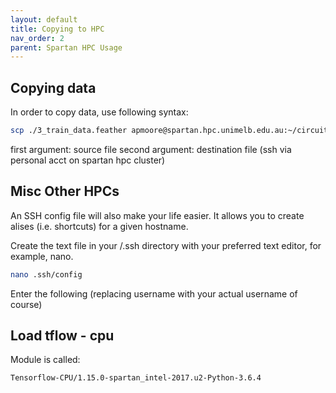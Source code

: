 ```yaml
---
layout: default
title: Copying to HPC
nav_order: 2
parent: Spartan HPC Usage
---
```


## Copying data

In order to copy data, use following syntax:


```sh
scp ./3_train_data.feather apmoore@spartan.hpc.unimelb.edu.au:~/circuitSNP/data/3_train_data.feather
```

first argument: source file
second argument: destination file (ssh via personal acct on spartan hpc cluster)

## Misc Other HPCs

An SSH config file will also make your life easier. It allows you to create alises (i.e. shortcuts) for a given hostname.

Create the text file in your /.ssh directory with your preferred text editor, for example, nano.


```sh
nano .ssh/config
```


Enter the following (replacing username with your actual username of course)



## Load tflow - cpu
Module is called: 
````sh
Tensorflow-CPU/1.15.0-spartan_intel-2017.u2-Python-3.6.4
````

